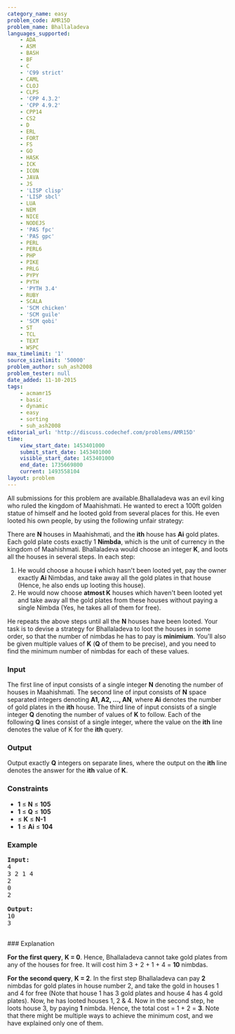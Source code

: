 ```yaml
---
category_name: easy
problem_code: AMR15D
problem_name: Bhallaladeva
languages_supported:
    - ADA
    - ASM
    - BASH
    - BF
    - C
    - 'C99 strict'
    - CAML
    - CLOJ
    - CLPS
    - 'CPP 4.3.2'
    - 'CPP 4.9.2'
    - CPP14
    - CS2
    - D
    - ERL
    - FORT
    - FS
    - GO
    - HASK
    - ICK
    - ICON
    - JAVA
    - JS
    - 'LISP clisp'
    - 'LISP sbcl'
    - LUA
    - NEM
    - NICE
    - NODEJS
    - 'PAS fpc'
    - 'PAS gpc'
    - PERL
    - PERL6
    - PHP
    - PIKE
    - PRLG
    - PYPY
    - PYTH
    - 'PYTH 3.4'
    - RUBY
    - SCALA
    - 'SCM chicken'
    - 'SCM guile'
    - 'SCM qobi'
    - ST
    - TCL
    - TEXT
    - WSPC
max_timelimit: '1'
source_sizelimit: '50000'
problem_author: suh_ash2008
problem_tester: null
date_added: 11-10-2015
tags:
    - acmamr15
    - basic
    - dynamic
    - easy
    - sorting
    - suh_ash2008
editorial_url: 'http://discuss.codechef.com/problems/AMR15D'
time:
    view_start_date: 1453401000
    submit_start_date: 1453401000
    visible_start_date: 1453401000
    end_date: 1735669800
    current: 1493558104
layout: problem
---
```

All submissions for this problem are available.Bhallaladeva was an evil king who ruled the kingdom of Maahishmati. He wanted to erect a 100ft golden statue of himself and he looted gold from several places for this. He even looted his own people, by using the following unfair strategy:

There are **N** houses in Maahishmati, and the **ith** house has **Ai** gold plates. Each gold plate costs exactly 1 **Nimbda**, which is the unit of currency in the kingdom of Maahishmati. Bhallaladeva would choose an integer **K**, and loots all the houses in several steps. In each step:

1. He would choose a house **i** which hasn't been looted yet, pay the owner exactly **Ai** Nimbdas, and take away all the gold plates in that house (Hence, he also ends up looting this house).
2. He would now choose **atmost K** houses which haven't been looted yet and take away all the gold plates from these houses without paying a single Nimbda (Yes, he takes all of them for free).

He repeats the above steps until all the **N** houses have been looted. Your task is to devise a strategy for Bhallaladeva to loot the houses in some order, so that the number of nimbdas he has to pay is **minimium**. You'll also be given multiple values of **K** (**Q** of them to be precise), and you need to find the minimum number of nimbdas for each of these values.

### Input

The first line of input consists of a single integer **N** denoting the number of houses in Maahishmati. The second line of input consists of **N** space separated integers denoting **A1, A2, ..., AN**, where **Ai** denotes the number of gold plates in the **ith** house. The third line of input consists of a single integer **Q** denoting the number of values of **K** to follow. Each of the following **Q** lines consist of a single integer, where the value on the **ith** line denotes the value of K for the **ith** query.

### Output

Output exactly **Q** integers on separate lines, where the output on the **ith** line denotes the answer for the **ith** value of **K**.

### Constraints

- **1** ≤ **N** ≤ **105**
- **1** ≤ **Q** ≤ **105**
- ≤ **K** ≤ **N-1**
- **1** ≤ **Ai** ≤ **104**

### Example

<pre><b>Input:</b>
4
3 2 1 4
2
0
2

<b>Output:</b>
10
3

</pre>### Explanation
**For the first query**, **K = 0**. Hence, Bhallaladeva cannot take gold plates from any of the houses for free. It will cost him 3 + 2 + 1 + 4 = **10** nimbdas.

**For the second query**, **K = 2**. In the first step Bhallaladeva can pay **2** nimbdas for gold plates in house number 2, and take the gold in houses 1 and 4 for free (Note that house 1 has 3 gold plates and house 4 has 4 gold plates). Now, he has looted houses 1, 2 & 4. Now in the second step, he loots house 3, by paying **1** nimbda. Hence, the total cost = 1 + 2 = **3**. Note that there might be multiple ways to achieve the minimum cost, and we have explained only one of them.
